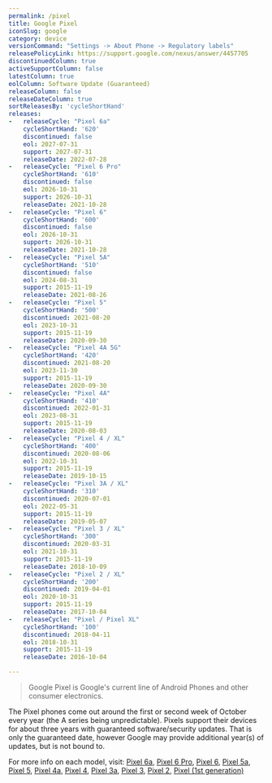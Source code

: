 ```yaml
---
permalink: /pixel
title: Google Pixel
iconSlug: google
category: device
versionCommand: "Settings -> About Phone -> Regulatory labels"
releasePolicyLink: https://support.google.com/nexus/answer/4457705
discontinuedColumn: true
activeSupportColumn: false
latestColumn: true
eolColumn: Software Update (Guaranteed)
releaseColumn: false
releaseDateColumn: true
sortReleasesBy: 'cycleShortHand'
releases:
-   releaseCycle: "Pixel 6a"
    cycleShortHand: '620'
    discontinued: false
    eol: 2027-07-31
    support: 2027-07-31
    releaseDate: 2022-07-28
-   releaseCycle: "Pixel 6 Pro"
    cycleShortHand: '610'
    discontinued: false
    eol: 2026-10-31
    support: 2026-10-31
    releaseDate: 2021-10-28
-   releaseCycle: "Pixel 6"
    cycleShortHand: '600'
    discontinued: false
    eol: 2026-10-31
    support: 2026-10-31
    releaseDate: 2021-10-28
-   releaseCycle: "Pixel 5A"
    cycleShortHand: '510'
    discontinued: false
    eol: 2024-08-31
    support: 2015-11-19
    releaseDate: 2021-08-26
-   releaseCycle: "Pixel 5"
    cycleShortHand: '500'
    discontinued: 2021-08-20
    eol: 2023-10-31
    support: 2015-11-19
    releaseDate: 2020-09-30
-   releaseCycle: "Pixel 4A 5G"
    cycleShortHand: '420'
    discontinued: 2021-08-20
    eol: 2023-11-30
    support: 2015-11-19
    releaseDate: 2020-09-30
-   releaseCycle: "Pixel 4A"
    cycleShortHand: '410'
    discontinued: 2022-01-31
    eol: 2023-08-31
    support: 2015-11-19
    releaseDate: 2020-08-03
-   releaseCycle: "Pixel 4 / XL"
    cycleShortHand: '400'
    discontinued: 2020-08-06
    eol: 2022-10-31
    support: 2015-11-19
    releaseDate: 2019-10-15
-   releaseCycle: "Pixel 3A / XL"
    cycleShortHand: '310'
    discontinued: 2020-07-01
    eol: 2022-05-31
    support: 2015-11-19
    releaseDate: 2019-05-07
-   releaseCycle: "Pixel 3 / XL"
    cycleShortHand: '300'
    discontinued: 2020-03-31
    eol: 2021-10-31
    support: 2015-11-19
    releaseDate: 2018-10-09
-   releaseCycle: "Pixel 2 / XL"
    cycleShortHand: '200'
    discontinued: 2019-04-01
    eol: 2020-10-31
    support: 2015-11-19
    releaseDate: 2017-10-04
-   releaseCycle: "Pixel / Pixel XL"
    cycleShortHand: '100'
    discontinued: 2018-04-11
    eol: 2018-10-31
    support: 2015-11-19
    releaseDate: 2016-10-04

---
```


> Google Pixel is Google's current line of Android Phones and other consumer electronics.

The Pixel phones come out around the first or second week of October every year (the A series being unpredictable). Pixels support their devices for about three years with guaranteed software/security updates. That is only the guaranteed date, however Google may provide additional year(s) of updates, but is not bound to.

For more info on each model, visit: [Pixel 6a](https://en.wikipedia.org/wiki/Pixel_6a), [Pixel 6 Pro](https://en.wikipedia.org/wiki/Pixel_6), [Pixel 6](https://en.wikipedia.org/wiki/Pixel_6), [Pixel 5a](https://en.wikipedia.org/wiki/Pixel_5a), [Pixel 5](https://en.wikipedia.org/wiki/Pixel_5), [Pixel 4a](https://en.wikipedia.org/wiki/Pixel_4a), [Pixel 4](https://en.wikipedia.org/wiki/Pixel_4), [Pixel 3a](https://en.wikipedia.org/wiki/Pixel_3a), [Pixel 3](https://en.wikipedia.org/wiki/Pixel_3), [Pixel 2](https://en.wikipedia.org/wiki/Pixel_2), [Pixel (1st generation)](https://en.wikipedia.org/wiki/Pixel_(1st_generation))
